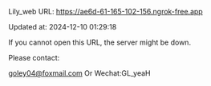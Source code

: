 Lily_web URL: https://ae6d-61-165-102-156.ngrok-free.app

Updated at: 2024-12-10 01:29:18

If you cannot open this URL, the server might be down.

Please contact: 

goley04@foxmail.com Or Wechat:GL_yeaH